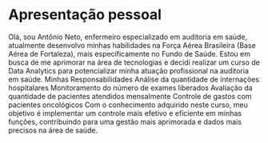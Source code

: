 # Apresentação pessoal
Olá, sou Antônio Neto, enfermeiro especializado em auditoria em saúde, atualmente desenvolvo minhas habilidades na Força Aérea Brasileira (Base Aérea de Fortaleza), mais especificamente no Fundo de Saúde.
Estou em busca de me aprimorar na área de tecnologias e decidi realizar um curso de Data Analytics para potencializar minha atuação profissional na auditoria em saúde.
Minhas Responsabilidades Análise da quantidade de internações hospitalares
Monitoramento do número de exames liberados
Avaliação da quantidade de pacientes atendidos mensalmente
Controle de gastos com pacientes oncológicos
Com o conhecimento adquirido neste curso, meu objetivo é implementar um controle mais efetivo e eficiente em minhas funções, contribuindo para uma gestão mais aprimorada e dados mais precisos na área de saúde.
